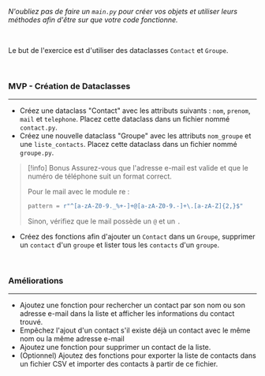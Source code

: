 *N'oubliez pas de faire un `main.py` pour créer vos objets et utiliser leurs méthodes afin d'être sur que votre code fonctionne.*

<br>

Le but de l'exercice est d'utiliser des dataclasses `Contact` et `Groupe`.

<br>

### **MVP - Création de Dataclasses**
---

- Créez une dataclass "Contact" avec les attributs suivants : `nom`, `prenom`, `mail` et `telephone`. Placez cette dataclass dans un fichier nommé `contact.py`.
- Créez une nouvelle dataclass "Groupe" avec les attributs `nom_groupe` et une `liste_contacts`. Placez cette dataclass dans un fichier nommé `groupe.py`.

> [!info] Bonus
> Assurez-vous que l'adresse e-mail est valide et que le numéro de téléphone suit un format correct.
> 
> Pour le mail avec le module re :
> ```python
> pattern = r"^[a-zA-Z0-9._%+-]+@[a-zA-Z0-9.-]+\.[a-zA-Z]{2,}$"
> ```
> 
> Sinon, vérifiez que le mail possède un `@` et un `.`

- Créez des fonctions afin d'ajouter un `Contact` dans un `Groupe`, supprimer un `contact` d'un `groupe` et lister tous les `contacts` d'un `groupe`.

<br>

### Améliorations
---

- Ajoutez une fonction pour rechercher un contact par son nom ou son adresse e-mail dans la liste et afficher les informations du contact trouvé.
- Empêchez l'ajout d'un contact s'il existe déjà un contact avec le même nom ou la même adresse e-mail 
- Ajoutez une fonction pour supprimer un contact de la liste.
- (Optionnel) Ajoutez des fonctions pour exporter la liste de contacts dans un fichier CSV et importer des contacts à partir de ce fichier.
